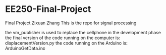 # EE250-Final-Project
Final Project 
Zixuan Zhang
This is the repo for signal processing

the vm_publisher is used to replace the cellphone in the development phase
the final version of the code running on the computer is: displacementVersion.py
the code running on the Arduino is: ArduinoGetData.ino
